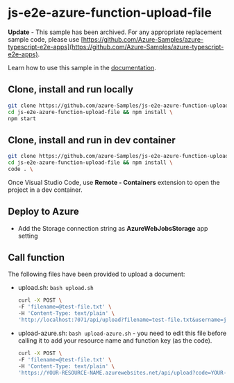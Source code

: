 # js-e2e-azure-function-upload-file

**Update** - This sample has been archived. For any appropriate replacement sample code, please use [https://github.com/Azure-Samples/azure-typescript-e2e-apps](https://github.com/Azure-Samples/azure-typescript-e2e-apps). 

Learn how to use this sample in the [documentation](https://docs.microsoft.com/azure/developer/javascript/how-to/with-web-app/azure-function-file-upload).

## Clone, install and run locally

```bash
git clone https://github.com/azure-Samples/js-e2e-azure-function-upload-file && \
cd js-e2e-azure-function-upload-file && npm install \
npm start
```

## Clone, install and run in dev container

```bash
git clone https://github.com/azure-Samples/js-e2e-azure-function-upload-file && \
cd js-e2e-azure-function-upload-file && npm install \
code . \
```

Once Visual Studio Code, use **Remote - Containers** extension to open the project in a dev container. 

## Deploy to Azure

* Add the Storage connection string as **AzureWebJobsStorage** app setting

## Call function

The following files have been provided to upload a document:

* upload.sh: `bash upload.sh`

    ```bash
    curl -X POST \
    -F 'filename=@test-file.txt' \
    -H 'Content-Type: text/plain' \
    'http://localhost:7071/api/upload?filename=test-file.txt&username=jsmith' --verbose
    ```

* upload-azure.sh: `bash upload-azure.sh` - you need to edit this file before calling it to add your resource name and function key (as the code).

    ```bash
    curl -X POST \
    -F 'filename=@test-file.txt' \
    -H 'Content-Type: text/plain' \
    'https://YOUR-RESOURCE-NAME.azurewebsites.net/api/upload?code=YOUR-FUNCTION-KEY&filename=test-file.txt&username=jsmith&code=abc' --verbose
    ```
